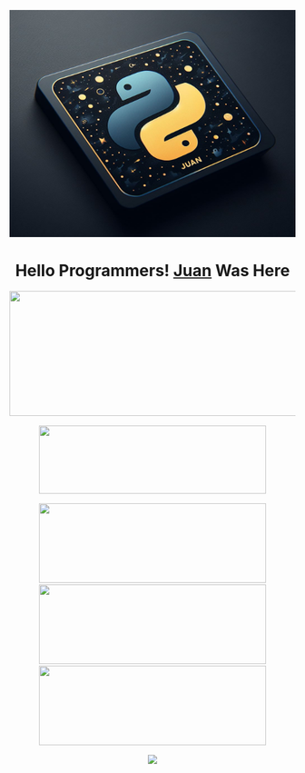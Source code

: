<p align="center">
  <img width="1000" height="400" src="https://raw.githubusercontent.com/Juanhulu/Juanhulu/main/COVER/Cover.png">
</p>
<h1 align="center">
  <b>Hello Programmers!<b> <a href="https://www.facebook.com/juan.hulu.XD" target="blank">Juan</a> Was Here
</h1>
<p align="center">
  <img width="600" height="220" src="https://github-readme-stats.vercel.app/api?username=Juanhulu&show_icons=true&theme=chartreuse-dark&locale=id">
</p>
<p align="center">
  <img width="400" height="120" src="https://github-readme-stats.vercel.app/api/top-langs/?username=Juanhulu&layout=compact&theme=chartreuse-dark">
</p>
<p align="center">
<a href="https://github.com/Juanhulu/FB-FEED"><img width="400" height="140" src="https://github-readme-stats.vercel.app/api/pin/?username=Juanhulu&repo=FB-FEED&theme=chartreuse-dark"></a>
<a href="https://github.com/Juanhulu/Free-FB"><img width="400" height="140" src="https://github-readme-stats.vercel.app/api/pin/?username=Juanhulu&repo=Free-FB&theme=chartreuse-dark"></a>
<a href="https://github.com/Juanhulu/FB-LIKER"><img width="400" height="140" src="https://github-readme-stats.vercel.app/api/pin/?username=Juanhulu&repo=FB-LIKER&theme=chartreuse-dark"></a>
</p>
<p align="center">
  <img width="auto" height="auto" src='https://github-profile-trophy.vercel.app/?username=Juanhulu&theme=monokai&row=1&column=5&no-frame=true'
</p>

